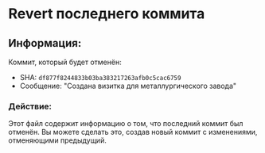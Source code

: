 # Revert последнего коммита

## Информация:

Коммит, который будет отменён:
- SHA: `df877f8244833b03ba383217263afb0c5cac6759`
- Сообщение: "Создана визитка для металлургического завода"

### Действие:

Этот файл содержит информацию о том, что последний коммит был отменён. Вы можете сделать это, создав новый коммит с изменениями, отменяющими предыдущий.